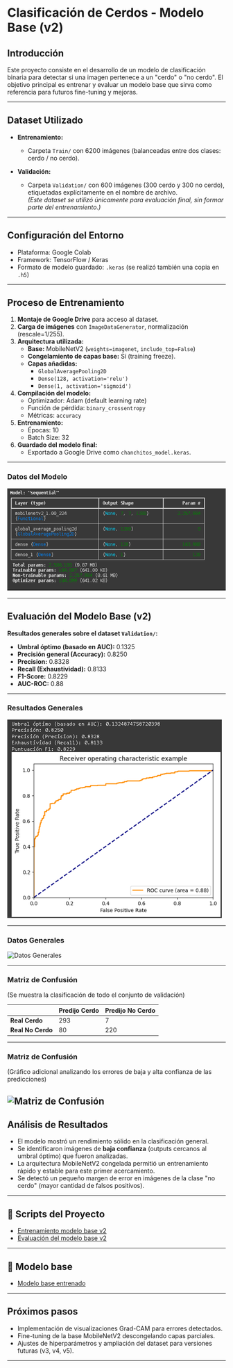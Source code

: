 #  Clasificación de Cerdos - Modelo Base (v2)

## Introducción
Este proyecto consiste en el desarrollo de un modelo de clasificación binaria para detectar si una imagen pertenece a un "cerdo" o "no cerdo". El objetivo principal es entrenar y evaluar un modelo base que sirva como referencia para futuros fine-tuning y mejoras.

---

## Dataset Utilizado

- **Entrenamiento:**  
  - Carpeta `Train/` con 6200 imágenes (balanceadas entre dos clases: cerdo / no cerdo).
  
- **Validación:**  
  - Carpeta `Validation/` con 600 imágenes (300 cerdo y 300 no cerdo), etiquetadas explícitamente en el nombre de archivo.  
  *(Este dataset se utilizó únicamente para evaluación final, sin formar parte del entrenamiento.)*

---

## Configuración del Entorno

- Plataforma: Google Colab
- Framework: TensorFlow / Keras
- Formato de modelo guardado: `.keras` (se realizó también una copia en `.h5`)

---

## Proceso de Entrenamiento

1. **Montaje de Google Drive** para acceso al dataset.
2. **Carga de imágenes** con `ImageDataGenerator`, normalización (rescale=1/255).
3. **Arquitectura utilizada:**  
   - **Base:** MobileNetV2 (`weights=imagenet`, `include_top=False`)
   - **Congelamiento de capas base:** Sí (training freeze).
   - **Capas añadidas:**  
     - `GlobalAveragePooling2D`
     - `Dense(128, activation='relu')`
     - `Dense(1, activation='sigmoid')`
4. **Compilación del modelo:**  
   - Optimizador: Adam (default learning rate)
   - Función de pérdida: `binary_crossentropy`
   - Métricas: `accuracy`
5. **Entrenamiento:**  
   - Épocas: 10
   - Batch Size: 32
6. **Guardado del modelo final:**  
   - Exportado a Google Drive como `chanchitos_model.keras`.

---

### Datos del Modelo
![Datos del Modelo](images/Datos_del_modelo.png)

---


## Evaluación del Modelo Base (v2)

**Resultados generales sobre el dataset `Validation/`:**

- **Umbral óptimo (basado en AUC):** 0.1325
- **Precisión general (Accuracy):** 0.8250
- **Precision:** 0.8328
- **Recall (Exhaustividad):** 0.8133
- **F1-Score:** 0.8229
- **AUC-ROC:** 0.88

---

### Resultados Generales
![Resultados Generales](images/Resultados_generales.png)

---

### Datos Generales
![Datos Generales](images/Datos_generales.png)

---

### Matriz de Confusión

(Se muestra la clasificación de todo el conjunto de validación)

|                      | Predijo Cerdo | Predijo No Cerdo |
|----------------------|---------------|-----------------|
| **Real Cerdo**        | 293           | 7               |
| **Real No Cerdo**     | 80            | 220             |

---

### Matriz de Confusión

(Gráfico adicional analizando los errores de baja y alta confianza de las predicciones)

![Matriz de Confusión](images/Matriz_de_confusión.png)
---


## Análisis de Resultados

- El modelo mostró un rendimiento sólido en la clasificación general.
- Se identificaron imágenes de **baja confianza** (outputs cercanos al umbral óptimo) que fueron analizadas.
- La arquitectura MobileNetV2 congelada permitió un entrenamiento rápido y estable para este primer acercamiento.
- Se detectó un pequeño margen de error en imágenes de la clase "no cerdo" (mayor cantidad de falsos positivos).

---

## 📜 Scripts del Proyecto

- [Entrenamiento modelo base v2](scripts/EntrenamientoDelModelo.ipynb)
- [Evaluación del modelo base v2](scripts/VeridficaciónDeModelos.ipynb)

---

## 📜 Modelo base

- [Modelo base entrenado](models)

---

## Próximos pasos

- Implementación de visualizaciones Grad-CAM para errores detectados.
- Fine-tuning de la base MobileNetV2 descongelando capas parciales.
- Ajustes de hiperparámetros y ampliación del dataset para versiones futuras (v3, v4, v5).

---



